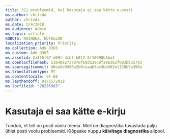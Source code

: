 ```yaml
---
title: 321 probleemid, kui kasutaja ei saa kätte e-posti
ms.author: chrisda
author: chrisda
ms.date: 2/9/2018
ms.audience: Admin
ms.topic: article
ROBOTS: NOINDEX, NOFOLLOW
localization_priority: Priority
ms.collection: Adm_O365
ms.custom: Adm_O365
ms.assetid: 2a1f6f67-d69f-4cbf-b0f2-5f10998b5ba1
ms.openlocfilehash: 51b40e2737876f60d529c9f2e83b2f693bb257d3
ms.sourcegitcommit: d6ea5e9458a2b8ceaab3ac4bd483e1130b9a398a
ms.translationtype: MT
ms.contentlocale: et-EE
ms.lasthandoff: 01/15/2019
ms.locfileid: "28285983"
---
```

# <a name="a-user-isnt-receiving-email-messages"></a>Kasutaja ei saa kätte e-kirju

Tundub, et teil on posti voolu teema. Meil on diagnostika tuvastada palju ühist posti voolu probleemid. Klõpsake nuppu **käivitage diagnostika** allpool. 
  

